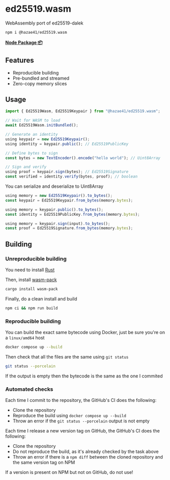# ed25519.wasm

WebAssembly port of ed25519-dalek

```bash
npm i @hazae41/ed25519.wasm
```

[**Node Package 📦**](https://www.npmjs.com/package/@hazae41/ed25519.wasm)

## Features
- Reproducible building
- Pre-bundled and streamed
- Zero-copy memory slices

## Usage

```typescript
import { Ed25519Wasm, Ed25519Keypair } from "@hazae41/ed25519.wasm";

// Wait for WASM to load
await Ed25519Wasm.initBundled();

// Generate an identity
using keypair = new Ed25519Keypair();
using identity = keypair.public(); // Ed25519PublicKey

// Define bytes to sign
const bytes = new TextEncoder().encode("hello world"); // Uint8Array

// Sign and verify
using proof = keypair.sign(bytes); // Ed25519Signature
const verified = identity.verify(bytes, proof); // boolean
```

You can serialize and deserialize to Uint8Array

```typescript
using memory = new Ed25519Keypair().to_bytes();
const keypair = Ed25519Keypair.from_bytes(memory.bytes);
```

```typescript
using memory = keypair.public().to_bytes();
const identity = Ed25519PublicKey.from_bytes(memory.bytes);
```

```typescript
using memory = keypair.sign(input).to_bytes();
const proof = Ed25519Signature.from_bytes(memory.bytes);
```

## Building

### Unreproducible building

You need to install [Rust](https://www.rust-lang.org/tools/install)

Then, install [wasm-pack](https://rustwasm.github.io/wasm-pack/installer/)

```bash
cargo install wasm-pack
```

Finally, do a clean install and build

```bash
npm ci && npm run build
```

### Reproducible building

You can build the exact same bytecode using Docker, just be sure you're on a `linux/amd64` host

```bash
docker compose up --build
```

Then check that all the files are the same using `git status`

```bash
git status --porcelain
```

If the output is empty then the bytecode is the same as the one I commited

### Automated checks

Each time I commit to the repository, the GitHub's CI does the following:
- Clone the repository
- Reproduce the build using `docker compose up --build`
- Throw an error if the `git status --porcelain` output is not empty

Each time I release a new version tag on GitHub, the GitHub's CI does the following:
- Clone the repository
- Do not reproduce the build, as it's already checked by the task above
- Throw an error if there is a `npm diff` between the cloned repository and the same version tag on NPM

If a version is present on NPM but not on GitHub, do not use!
